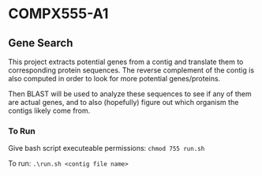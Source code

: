 # COMPX555-A1
## Gene Search

This project extracts potential genes from a contig and translate them to corresponding protein sequences. The reverse complement of the contig is also computed in order to look for more potential genes/proteins.

Then BLAST will be used to analyze these sequences to see if any of them are actual genes, and to also (hopefully) figure out which organism the contigs likely come from. 

### To Run

Give bash script executeable permissions: `chmod 755 run.sh`

To run: `.\run.sh <contig file name>`
